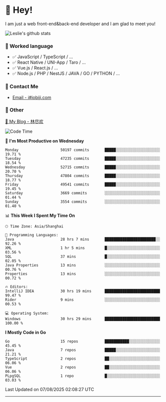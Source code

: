 # 👋 Hey!

I am just a web front-end&back-end developer and I am glad to meet you!

![Leslie's github stats](https://github-readme-stats.vercel.app/api?username=unsafe-ptr&&show_icons=true&&title_color=1abc9c&&icon_color=1abc9c)


### 📝 Worked language

- ✅ JavaScript / TypeScript / ...
- ✅ React Native / UNI-App / Taro / ...
- ✅ Vue.js / React.js / ...
- ✅ Node.js / PHP / NestJS / JAVA / GO / PYTHON / ...

### 📮 Contact Me

- [Email - i#iobiji.com](mailto:i@iobiji.com)


### 🤪 Other

[📌 My Blog - 林尽欢](https://iobiji.com)

<!--START_SECTION:waka-->
![Code Time](http://img.shields.io/badge/Code%20Time-1%2C904%20hrs%2055%20mins-blue)

📅 **I'm Most Productive on Wednesday** 

```text
Monday                   50197 commits       █████░░░░░░░░░░░░░░░░░░░░   19.71 % 
Tuesday                  47235 commits       █████░░░░░░░░░░░░░░░░░░░░   18.54 % 
Wednesday                52715 commits       █████░░░░░░░░░░░░░░░░░░░░   20.70 % 
Thursday                 47804 commits       █████░░░░░░░░░░░░░░░░░░░░   18.77 % 
Friday                   49541 commits       █████░░░░░░░░░░░░░░░░░░░░   19.45 % 
Saturday                 3669 commits        ░░░░░░░░░░░░░░░░░░░░░░░░░   01.44 % 
Sunday                   3554 commits        ░░░░░░░░░░░░░░░░░░░░░░░░░   01.40 % 
```


📊 **This Week I Spent My Time On** 

```text
🕑︎ Time Zone: Asia/Shanghai

💬 Programming Languages: 
Java                     28 hrs 7 mins       ███████████████████████░░   92.26 % 
XML                      1 hr 5 mins         █░░░░░░░░░░░░░░░░░░░░░░░░   03.56 % 
SQL                      37 mins             █░░░░░░░░░░░░░░░░░░░░░░░░   02.05 % 
Java Properties          13 mins             ░░░░░░░░░░░░░░░░░░░░░░░░░   00.76 % 
Properties               13 mins             ░░░░░░░░░░░░░░░░░░░░░░░░░   00.72 % 

🔥 Editors: 
IntelliJ IDEA            30 hrs 19 mins      █████████████████████████   99.47 % 
Rider                    9 mins              ░░░░░░░░░░░░░░░░░░░░░░░░░   00.53 % 

💻 Operating System: 
Windows                  30 hrs 29 mins      █████████████████████████   100.00 % 
```

**I Mostly Code in Go** 

```text
Go                       15 repos            ███████████░░░░░░░░░░░░░░   45.45 % 
Java                     7 repos             █████░░░░░░░░░░░░░░░░░░░░   21.21 % 
TypeScript               2 repos             ██░░░░░░░░░░░░░░░░░░░░░░░   06.06 % 
Vue                      2 repos             ██░░░░░░░░░░░░░░░░░░░░░░░   06.06 % 
PLpgSQL                  1 repo              █░░░░░░░░░░░░░░░░░░░░░░░░   03.03 % 
```




 Last Updated on 07/08/2025 02:08:27 UTC
<!--END_SECTION:waka-->
---
